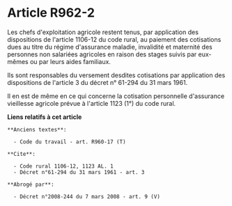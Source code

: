 # Article R962-2

Les chefs d'exploitation agricole restent tenus, par application des dispositions de l'article 1106-12 du code rural, au
paiement des cotisations dues au titre du régime d'assurance maladie, invalidité et maternité des personnes non salariées
agricoles en raison des stages suivis par eux-mêmes ou par leurs aides familiaux.

Ils sont responsables du versement desdites cotisations par application des dispositions de l'article 3 du décret n° 61-294
du 31 mars 1961.

Il en est de même en ce qui concerne la cotisation personnelle d'assurance vieillesse agricole prévue à l'article 1123 (1°)
du code rural.

**Liens relatifs à cet article**

	**Anciens textes**:

	  - Code du travail - art. R960-17 (T)

	**Cite**:

	  - Code rural 1106-12, 1123 AL. 1
	  - Décret n°61-294 du 31 mars 1961 - art. 3

	**Abrogé par**:

	  - Décret n°2008-244 du 7 mars 2008 - art. 9 (V)
